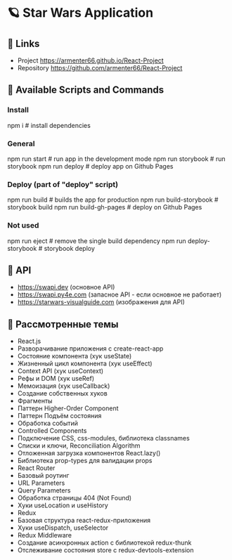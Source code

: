 # 🪐 Star Wars Application
## 🐧 Links
- Project https://armenter66.github.io/React-Project
- Repository https://github.com/armenter66/React-Project

## 🐶 Available Scripts and Commands
### Install
npm i                    # install dependencies
### General
npm run start            # run app in the development mode
npm run storybook        # run storybook
npm run deploy           # deploy app on Github Pages
### Deploy (part of "deploy" script)
npm run build            # builds the app for production
npm run build-storybook  # storybook build
npm run build-gh-pages   # deploy on Github Pages
### Not used
npm run eject            # remove the single build dependency
npm run deploy-storybook # storybook deploy

## 🦄 API
- https://swapi.dev (основное API)
- https://swapi.py4e.com (запасное API - если основное не работает)
- https://starwars-visualguide.com (изображения для API)

## 🐼 Рассмотренные темы
* React.js
* Разворачивание приложения с create-react-app
* Состояние компонента (хук useState)
* Жизненный цикл компонента (хук useEffect)
* Context API (хук useContext)
* Рефы и DOM (хук useRef)
* Мемоизация (хук useCallback)
* Создание собственных хуков
* Фрагменты
* Паттерн Higher-Order Component
* Паттерн Подъём состояния
* Обработка событий
* Controlled Components
* Подключение CSS, css-modules, библиотека classnames
* Списки и ключи, Reconciliation Algorithm
* Отложенная загрузка компонентов React.lazy()
* Библиотека prop-types для валидации props
* React Router
* Базовый роутинг
* URL Parameters
* Query Parameters
* Обработка страницы 404 (Not Found)
* Хуки useLocation и useHistory
* Redux
* Базовая структура react-redux-приложения
* Хуки useDispatch, useSelector
* Redux Middleware
* Создание асинхронных action с библиотекой redux-thunk
* Отслеживание состояния store с redux-devtools-extension


